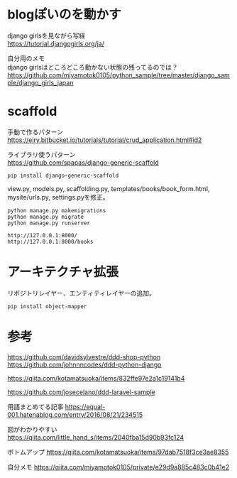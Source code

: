 
# blogぽいのを動かす

django girlsを見ながら写経    
https://tutorial.djangogirls.org/ja/
    

自分用のメモ    
django girlsはところどころ動かない状態の残ってるのでは？    
https://github.com/miyamotok0105/python_sample/tree/master/django_sample/django_girls_japan
    

# scaffold

手動で作るパターン    
https://eiry.bitbucket.io/tutorials/tutorial/crud_application.html#id2

ライブラリ使うパターン    
https://github.com/spapas/django-generic-scaffold


```
pip install django-generic-scaffold
```

view.py, models.py, scaffolding.py, templates/books/book_form.html, mysite/urls.py, settings.pyを修正。    


```
python manage.py makemigrations
python manage.py migrate
python manage.py runserver
```

```
http://127.0.0.1:8000/
http://127.0.0.1:8000/books
```


# アーキテクチャ拡張

リポジトリレイヤー、エンティティレイヤーの追加。    


```
pip install object-mapper
```







# 参考


https://github.com/davidsylvestre/ddd-shop-python
https://github.com/johnnncodes/ddd-python-django

https://qiita.com/kotamatsuoka/items/832ffe97e2a1c19141b4


https://github.com/josecelano/ddd-laravel-sample

用語まとめてる記事
https://equal-001.hatenablog.com/entry/2016/08/21/234515

図がわかりやすい
https://qiita.com/little_hand_s/items/2040fba15d90b93fc124

ボトムアップ
https://qiita.com/kotamatsuoka/items/97dab7518f3ce3ae8355

自分メモ
https://qiita.com/miyamotok0105/private/e29d9a885c483c0b41e2